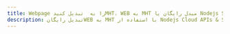 ---title: Webpage را به  تبدیل کنیدMHT، WEB به MHT مبدل رایگان یا Nodejs SDKdescription: تبدیل رایگانWEB به MHT با استفاده از Nodejs Cloud APIs & SDK همچنین اسناد PDF را در Cloud ایجاد، ویرایش و رندر کنید.---